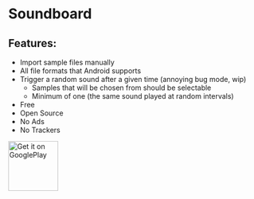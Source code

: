 # Soundboard

## Features:
- Import sample files manually
- All file formats that Android supports
- Trigger a random sound after a given time (annoying bug mode, wip)
    - Samples that will be chosen from should be selectable
    - Minimum of one (the same sound played at random intervals)
- Free
- Open Source
- No Ads
- No Trackers


<a href="https://play.google.com/store/apps/details?id=sh.lrk.soundboard">
    <img src="https://play.google.com/intl/en_us/badges/images/generic/en_badge_web_generic.png" height="100" alt="Get it on GooglePlay" />
</a>